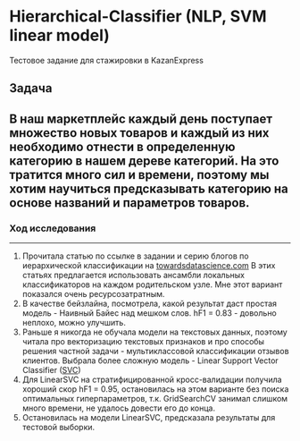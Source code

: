 # Hierarchical-Classifier (NLP, SVM linear model)
Тестовое задание для стажировки в KazanExpress

## Задача

В наш маркетплейс каждый день поступает множество новых товаров и каждый из них необходимо отнести в определенную категорию в нашем дереве категорий. На это тратится много сил и времени, поэтому мы хотим научиться предсказывать категорию на основе названий и параметров товаров.
------------

### Ход исследования
------------

1. Прочитала статью по ссылке в задании и серию блогов по иерархической классификации на [towardsdatascience.com](https://towardsdatascience.com/https-medium-com-noa-weiss-the-hitchhikers-guide-to-hierarchical-classification-f8428ea1e076 "towardsdatascience.com")
В этих статьях предлагается использовать ансамбли локальных классификаторов на каждом родительском узле. Мне этот вариант показался очень ресурсозатратным.
2.  В качестве бейзлайна, посмотрела, какой результат даст простая модель - Наивный Байес над мешком слов. hF1 = 0.83 - довольно неплохо,  можно улучшить.
3. Раньше я никогда не обучала модели на текстовых данных, поэтому читала про векторизацию текстовых признаков и про способы решения частной задачи - мультиклассовой классификации отзывов клиентов. 
Выбрала более сложную модель - Linear Support Vector Classifier ([SVC](https://scikit-learn.org/stable/modules/generated/sklearn.svm.LinearSVC.html "SVC"))
4. Для LinearSVC на стратифицированной кросс-валидации получила хороший скор hF1 = 0.95, остановилась на этом варианте без поиска оптимальных гиперпараметров, т.к. GridSearchCV занимал слишком много времени, не удалось довести его до конца.
5. Остановилась на модели LinearSVC, предсказала результаты для тестовой выборки.

